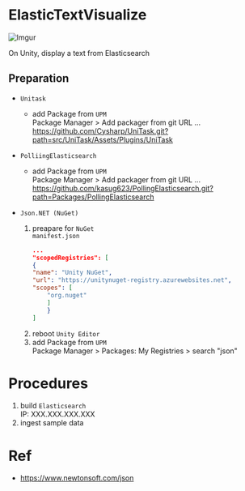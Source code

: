 # ElasticTextVisualize

![Imgur](https://imgur.com/BHdyrNb.gif)

On Unity, display a text from Elasticsearch

## Preparation
- `Unitask`  
    - add Package from `UPM`  
Package Manager > Add packager from git URL ...  
https://github.com/Cysharp/UniTask.git?path=src/UniTask/Assets/Plugins/UniTask

- `PolliingElasticsearch`  
    - add Package from `UPM`  
Package Manager > Add packager from git URL ...  
https://github.com/kasug623/PollingElasticsearch.git?path=Packages/PollingElasticsearch  

- `Json.NET (NuGet)`  
    1. preapare for `NuGet`  
        `manifest.json`
        ```json
        ...
        "scopedRegistries": [
        {
        "name": "Unity NuGet",
        "url": "https://unitynuget-registry.azurewebsites.net",
        "scopes": [
            "org.nuget"
            ]
            }
        ]
        ```
    2. reboot `Unity Editor`  
    3. add Package from `UPM`  
        Package Manager > Packages: My Registries > search "json"

# Procedures  
1. build `Elasticsearch`  
IP: XXX.XXX.XXX.XXX  
2. ingest sample data  

# Ref  
- https://www.newtonsoft.com/json  